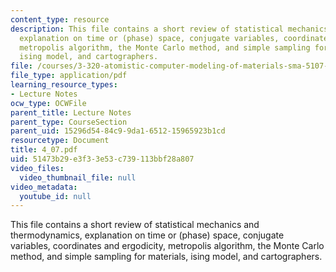```yaml
---
content_type: resource
description: This file contains a short review of statistical mechanics and thermodynamics,
  explanation on time or (phase) space, conjugate variables, coordinates and ergodicity,
  metropolis algorithm, the Monte Carlo method, and simple sampling for materials,
  ising model, and cartographers.
file: /courses/3-320-atomistic-computer-modeling-of-materials-sma-5107-spring-2005/51473b29e3f33e53c739113bbf28a807_4_07.pdf
file_type: application/pdf
learning_resource_types:
- Lecture Notes
ocw_type: OCWFile
parent_title: Lecture Notes
parent_type: CourseSection
parent_uid: 15296d54-84c9-9da1-6512-15965923b1cd
resourcetype: Document
title: 4_07.pdf
uid: 51473b29-e3f3-3e53-c739-113bbf28a807
video_files:
  video_thumbnail_file: null
video_metadata:
  youtube_id: null
---
```

This file contains a short review of statistical mechanics and thermodynamics, explanation on time or (phase) space, conjugate variables, coordinates and ergodicity, metropolis algorithm, the Monte Carlo method, and simple sampling for materials, ising model, and cartographers.
